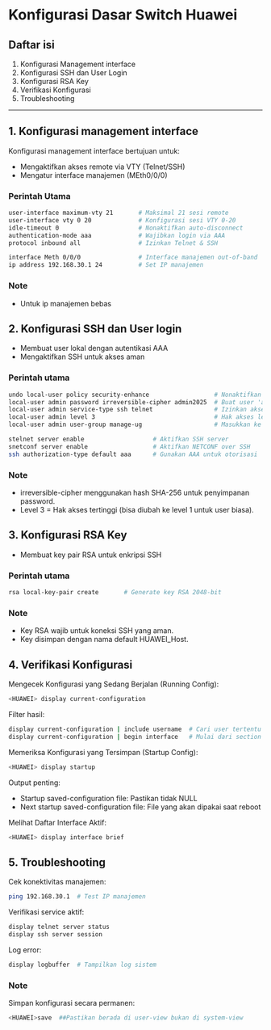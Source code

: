 # Konfigurasi Dasar Switch Huawei

## Daftar isi
1. Konfigurasi Management interface
2. Konfigurasi SSH dan User Login
3. Konfigurasi RSA Key
4. Verifikasi Konfigurasi
5. Troubleshooting
---

## 1. Konfigurasi management interface
Konfigurasi management interface bertujuan untuk:
- Mengaktifkan akses remote via VTY (Telnet/SSH)
- Mengatur interface manajemen (MEth0/0/0)

### Perintah Utama
```sh
user-interface maximum-vty 21       # Maksimal 21 sesi remote
user-interface vty 0 20             # Konfigurasi sesi VTY 0-20
idle-timeout 0                      # Nonaktifkan auto-disconnect
authentication-mode aaa             # Wajibkan login via AAA
protocol inbound all                # Izinkan Telnet & SSH

interface Meth 0/0/0                # Interface manajemen out-of-band
ip address 192.168.30.1 24          # Set IP manajemen
```
### Note
- Untuk ip manajemen bebas

## 2. Konfigurasi SSH dan User login
- Membuat user lokal dengan autentikasi AAA
- Mengaktifkan SSH untuk akses aman

### Perintah utama
```sh
undo local-user policy security-enhance                  # Nonaktifkan kompleksitas password
local-user admin password irreversible-cipher admin2025  # Buat user 'admin'
local-user admin service-type ssh telnet                 # Izinkan akses SSH & Telnet
local-user admin level 3                                 # Hak akses level admin
local-user admin user-group manage-ug                    # Masukkan ke grup manajemen

stelnet server enable                   # Aktifkan SSH server
snetconf server enable                  # Aktifkan NETCONF over SSH
ssh authorization-type default aaa      # Gunakan AAA untuk otorisasi
```
### Note
- irreversible-cipher menggunakan hash SHA-256 untuk penyimpanan password.
- Level 3 = Hak akses tertinggi (bisa diubah ke level 1 untuk user biasa).

## 3. Konfigurasi RSA Key
- Membuat key pair RSA untuk enkripsi SSH

### Perintah utama
```sh
rsa local-key-pair create       # Generate key RSA 2048-bit
```
### Note
- Key RSA wajib untuk koneksi SSH yang aman.
- Key disimpan dengan nama default HUAWEI_Host.

## 4. Verifikasi Konfigurasi
Mengecek Konfigurasi yang Sedang Berjalan (Running Config):
```sh
<HUAWEI> display current-configuration
```

Filter hasil:
```sh
display current-configuration | include username  # Cari user tertentu
display current-configuration | begin interface   # Mulai dari section interface
```

Memeriksa Konfigurasi yang Tersimpan (Startup Config):
```sh
<HUAWEI> display startup
```

Output penting:
- Startup saved-configuration file: Pastikan tidak NULL
- Next startup saved-configuration file: File yang akan dipakai saat reboot

Melihat Daftar Interface Aktif:
```sh
<HUAWEI> display interface brief
```

## 5. Troubleshooting
Cek konektivitas manajemen:
```sh
ping 192.168.30.1  # Test IP manajemen
```
Verifikasi service aktif:
```sh
display telnet server status
display ssh server session
```

Log error:
```sh
display logbuffer  # Tampilkan log sistem
```

### Note
Simpan konfigurasi secara permanen:
```sh
<HUAWEI>save  ##Pastikan berada di user-view bukan di system-view
```